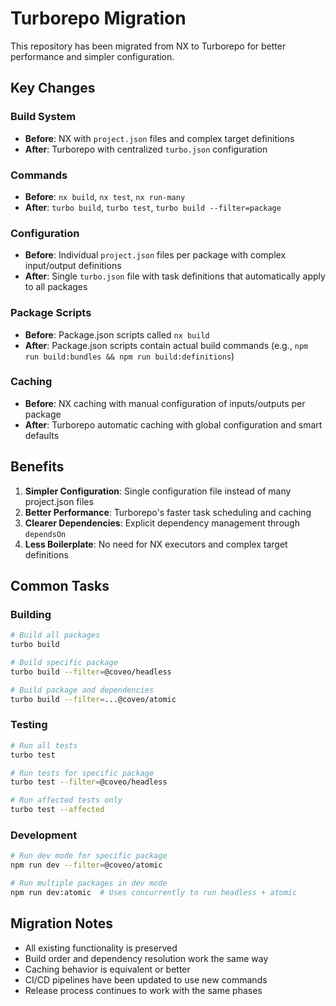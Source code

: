 # Turborepo Migration

This repository has been migrated from NX to Turborepo for better performance and simpler configuration.

## Key Changes

### Build System
- **Before**: NX with `project.json` files and complex target definitions
- **After**: Turborepo with centralized `turbo.json` configuration

### Commands
- **Before**: `nx build`, `nx test`, `nx run-many`
- **After**: `turbo build`, `turbo test`, `turbo build --filter=package`

### Configuration
- **Before**: Individual `project.json` files per package with complex input/output definitions
- **After**: Single `turbo.json` file with task definitions that automatically apply to all packages

### Package Scripts
- **Before**: Package.json scripts called `nx build`
- **After**: Package.json scripts contain actual build commands (e.g., `npm run build:bundles && npm run build:definitions`)

### Caching
- **Before**: NX caching with manual configuration of inputs/outputs per package
- **After**: Turborepo automatic caching with global configuration and smart defaults

## Benefits

1. **Simpler Configuration**: Single configuration file instead of many project.json files
2. **Better Performance**: Turborepo's faster task scheduling and caching
3. **Clearer Dependencies**: Explicit dependency management through `dependsOn`
4. **Less Boilerplate**: No need for NX executors and complex target definitions

## Common Tasks

### Building
```bash
# Build all packages
turbo build

# Build specific package
turbo build --filter=@coveo/headless

# Build package and dependencies
turbo build --filter=...@coveo/atomic
```

### Testing
```bash
# Run all tests
turbo test

# Run tests for specific package
turbo test --filter=@coveo/headless

# Run affected tests only
turbo test --affected
```

### Development
```bash
# Run dev mode for specific package
npm run dev --filter=@coveo/atomic

# Run multiple packages in dev mode
npm run dev:atomic  # Uses concurrently to run headless + atomic
```

## Migration Notes

- All existing functionality is preserved
- Build order and dependency resolution work the same way
- Caching behavior is equivalent or better
- CI/CD pipelines have been updated to use new commands
- Release process continues to work with the same phases